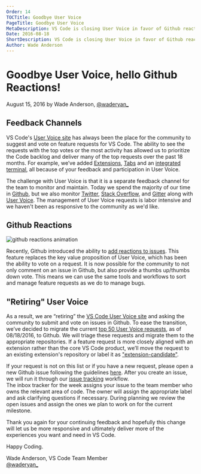 ```yaml
---
Order: 14
TOCTitle: Goodbye User Voice
PageTitle: Goodbye User Voice
MetaDescription: VS Code is closing User Voice in favor of Github reactions.  
Date: 2016-08-18
ShortDescription: VS Code is closing User Voice in favor of Github reactions. 
Author: Wade Anderson
---
```


# Goodbye User Voice, hello Github Reactions! 

August 15, 2016 by Wade Anderson, [@waderyan_](https://twitter.com/waderyan_)
  
## Feedback Channels

VS Code's [User Voice site](https://visualstudio.uservoice.com/forums/293070-visual-studio-code) has always been the place for the community to suggest and vote on feature requests for VS Code. The ability to see the requests with the top votes or the most activity has allowed us to prioritize the Code backlog and deliver many of the top requests over the past 18 months. For example, we’ve added [Extensions](https://visualstudio.uservoice.com/forums/293070-visual-studio-code/suggestions/9181439-plugins), [Tabs](https://visualstudio.uservoice.com/forums/293070-visual-studio-code/suggestions/7752519-implement-tabs) and an [integrated terminal](https://visualstudio.uservoice.com/forums/293070-visual-studio-code/suggestions/7752357-integrated-terminal), all because of your feedback and participation in User Voice. 
  
The challenge with User Voice is that it is a separate feedback channel for the team to monitor and maintain. Today we spend the majority of our time in [Github](https://github.com/Microsoft/vscode), but we also monitor [Twitter](https://twitter.com/code), [Stack Overflow](http://stackoverflow.com/questions/tagged/vscode), and [Gitter](https://gitter.im/Microsoft/vscode) along with [User Voice](https://visualstudio.uservoice.com/forums/293070-visual-studio-code). The management of User Voice requests is labor intensive and we haven't been as responsive to the community as we'd like.  

## Github Reactions

![github reactions animation](2016_08_19_github_reaction.gif)

Recently, Github introduced the ability to [add reactions to issues](https://github.com/blog/2119-add-reactions-to-pull-requests-issues-and-comments). This feature replaces the key value proposition of User Voice, which has been the ability to vote on a request. It is now possible for the community to not only comment on an issue in Github, but also provide a thumbs up/thumbs down vote. This means we can use the same tools and workflows to sort and manage feature requests as we do to manage bugs.
  
## "Retiring" User Voice

As a result, we are “retiring” the [VS Code User Voice site](https://visualstudio.uservoice.com/forums/293070-visual-studio-code) and asking the community to submit and vote on issues in Github.  To ease the transition, we’ve decided to migrate the current [top 50 User Voice requests](https://github.com/Microsoft/vscode/issues/10715), as of 08/18/2016, to Github. We will triage these requests and migrate them to the appropriate repositories. If a feature request is more closely aligned with an extension rather than the core VS Code product, we’ll  move the request to an existing extension's repository or label it as ["extension-candidate"](https://github.com/Microsoft/vscode/labels/extension-candidate). 
 
If your request is not on this list or if you have a new request, please open a new Github issue following the guidelines [here](https://github.com/Microsoft/vscode/blob/master/CONTRIBUTING.md). After you create an issue, we will run it through our [issue tracking](https://github.com/Microsoft/vscode/wiki/Issue-Tracking) workflow.  
The inbox tracker for the week assigns your issue to the team member who owns the relevant area of code. The owner will assign the appropriate label and ask clarifying questions if necessary. During planning we review the open issues and assign the ones we plan to work on for the current milestone.  
  
Thank you again for your continuing feedback and hopefully this change will let us be more responsive and ultimately deliver more of the experiences you want and need in VS Code. 
  
Happy Coding. 

Wade Anderson, VS Code Team Member <br>
[@waderyan_](https://twitter.com/waderyan_)

